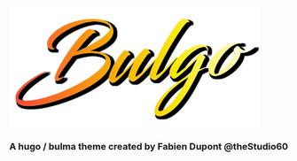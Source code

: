 

![Bulgo](site/static/img/bulgo-logotype.svg)

### A hugo / bulma theme created by Fabien Dupont @theStudio60